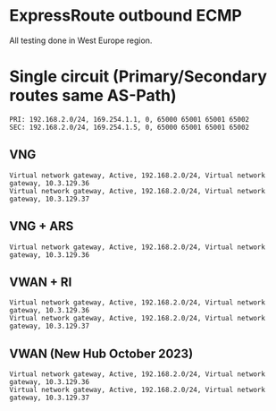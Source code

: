 # ExpressRoute outbound ECMP

All testing done in West Europe region.

# Single circuit (Primary/Secondary routes same AS-Path)

```
PRI: 192.168.2.0/24, 169.254.1.1, 0, 65000 65001 65001 65002
SEC: 192.168.2.0/24, 169.254.1.5, 0, 65000 65001 65001 65002
```

## VNG

```
Virtual network gateway, Active, 192.168.2.0/24, Virtual network gateway, 10.3.129.36
Virtual network gateway, Active, 192.168.2.0/24, Virtual network gateway, 10.3.129.37
```

## VNG + ARS

```
Virtual network gateway, Active, 192.168.2.0/24, Virtual network gateway, 10.3.129.36
```

## VWAN + RI

```
Virtual network gateway, Active, 192.168.2.0/24, Virtual network gateway, 10.3.129.36
Virtual network gateway, Active, 192.168.2.0/24, Virtual network gateway, 10.3.129.37
```

## VWAN (New Hub October 2023)

```
Virtual network gateway, Active, 192.168.2.0/24, Virtual network gateway, 10.3.129.36
Virtual network gateway, Active, 192.168.2.0/24, Virtual network gateway, 10.3.129.37
```
